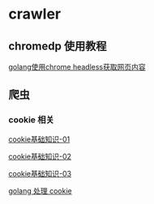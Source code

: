 # crawler

## chromedp 使用教程

[golang使用chrome headless获取网页内容](http://tech.mojotv.cn/2018/12/26/chromedp-tutorial-for-golang)

## 爬虫

### cookie 相关

[cookie基础知识-01](https://www.cnblogs.com/ajianbeyourself/p/4900140.html)

[cookie基础知识-02](https://segmentfault.com/a/1190000006156098)

[cookie基础知识-03](https://blog.csdn.net/J080624/article/details/78560716)

[golang 处理 cookie]()


